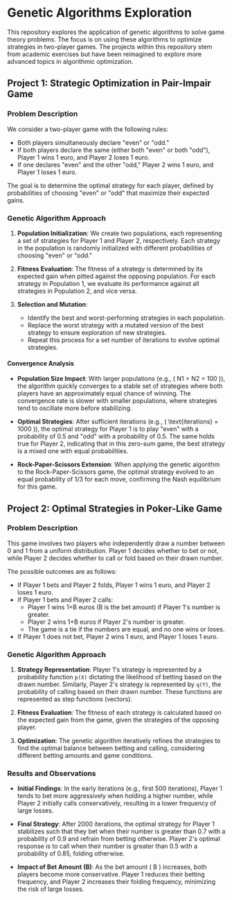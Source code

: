 # Genetic Algorithms Exploration

This repository explores the application of genetic algorithms to solve game theory problems. The focus is on using these algorithms to optimize strategies in two-player games. The projects within this repository stem from academic exercises but have been reimagined to explore more advanced topics in algorithmic optimization.

## Project 1: Strategic Optimization in Pair-Impair Game

### Problem Description

We consider a two-player game with the following rules:
- Both players simultaneously declare "even" or "odd."
- If both players declare the same (either both "even" or both "odd"), Player 1 wins 1 euro, and Player 2 loses 1 euro.
- If one declares "even" and the other "odd," Player 2 wins 1 euro, and Player 1 loses 1 euro.

The goal is to determine the optimal strategy for each player, defined by probabilities of choosing "even" or "odd" that maximize their expected gains.

### Genetic Algorithm Approach

1. **Population Initialization**: We create two populations, each representing a set of strategies for Player 1 and Player 2, respectively. Each strategy in the population is randomly initialized with different probabilities of choosing "even" or "odd."

2. **Fitness Evaluation**: The fitness of a strategy is determined by its expected gain when pitted against the opposing population. For each strategy in Population 1, we evaluate its performance against all strategies in Population 2, and vice versa.

3. **Selection and Mutation**:
   - Identify the best and worst-performing strategies in each population.
   - Replace the worst strategy with a mutated version of the best strategy to ensure exploration of new strategies.
   - Repeat this process for a set number of iterations to evolve optimal strategies.

#### Convergence Analysis

- **Population Size Impact**: With larger populations (e.g., \( N1 = N2 = 100 \)), the algorithm quickly converges to a stable set of strategies where both players have an approximately equal chance of winning. The convergence rate is slower with smaller populations, where strategies tend to oscillate more before stabilizing.

- **Optimal Strategies**: After sufficient iterations (e.g., \( \text{iterations} = 1000 \)), the optimal strategy for Player 1 is to play "even" with a probability of 0.5 and "odd" with a probability of 0.5. The same holds true for Player 2, indicating that in this zero-sum game, the best strategy is a mixed one with equal probabilities.

- **Rock-Paper-Scissors Extension**: When applying the genetic algorithm to the Rock-Paper-Scissors game, the optimal strategy evolved to an equal probability of 1/3 for each move, confirming the Nash equilibrium for this game.


## Project 2: Optimal Strategies in Poker-Like Game

### Problem Description

This game involves two players who independently draw a number between 0 and 1 from a uniform distribution. Player 1 decides whether to bet or not, while Player 2 decides whether to call or fold based on their drawn number.

The possible outcomes are as follows:
- If Player 1 bets and Player 2 folds, Player 1 wins 1 euro, and Player 2 loses 1 euro.
- If Player 1 bets and Player 2 calls:
  - Player 1 wins 1+B euros (B is the bet amount) if Player 1's number is greater.
  - Player 2 wins 1+B euros if Player 2's number is greater.
  - The game is a tie if the numbers are equal, and no one wins or loses.
- If Player 1 does not bet, Player 2 wins 1 euro, and Player 1 loses 1 euro.

### Genetic Algorithm Approach

1. **Strategy Representation**: Player 1's strategy is represented by a probability function `p(X)` dictating the likelihood of betting based on the drawn number. Similarly, Player 2's strategy is represented by `q(Y)`, the probability of calling based on their drawn number. These functions are represented as step functions (vectors).

2. **Fitness Evaluation**: The fitness of each strategy is calculated based on the expected gain from the game, given the strategies of the opposing player.

3. **Optimization**: The genetic algorithm iteratively refines the strategies to find the optimal balance between betting and calling, considering different betting amounts and game conditions.

### Results and Observations

- **Initial Findings**: In the early iterations (e.g., first 500 iterations), Player 1 tends to bet more aggressively when holding a higher number, while Player 2 initially calls conservatively, resulting in a lower frequency of large losses.

- **Final Strategy**: After 2000 iterations, the optimal strategy for Player 1 stabilizes such that they bet when their number is greater than 0.7 with a probability of 0.9 and refrain from betting otherwise. Player 2's optimal response is to call when their number is greater than 0.5 with a probability of 0.85, folding otherwise.

- **Impact of Bet Amount (B)**: As the bet amount \( B \) increases, both players become more conservative. Player 1 reduces their betting frequency, and Player 2 increases their folding frequency, minimizing the risk of large losses.
